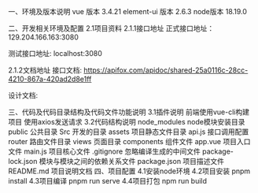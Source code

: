 一、环境及版本说明
vue 版本 3.4.21
element-ui 版本 2.6.3
node版本 18.19.0

二、开发相关环境及配置
2.1项目资料
2.1.1接口地址
正式接口地址：129.204.166.163:3080

测试接口地址: localhost:3080

2.1.2文档地址
接口文档: https://apifox.com/apidoc/shared-25a0116c-28cc-4210-867a-420ad2d8e1ff

设计文档:

三、代码及代码目录结构及代码文件功能说明
3.1插件说明
前端使用vue-cli构建项目
使用axios发送请求
3.2代码结构说明
  node_modules node模块安装目录
  public 公共目录
  Src 开发的目录
    assets 项目静态文件目录
    api.js 接口调用配置
    router 路由文件目录
    views 页面目录
    components 组件文件
    app.vue 项目入口文件
    main.js 项目核心文件
    .gitignore 忽略编译生成的中间文件
    package-lock.json 模块与模块之间的依赖关系文件
    package.json 项目描述文件
    README.md 项目说明文档
四、项目配置
4.1安装node环境
4.2项目安装
  pnpm install
4.3项目编译
  pnpm run serve
4.4项目打包
  npm run build
